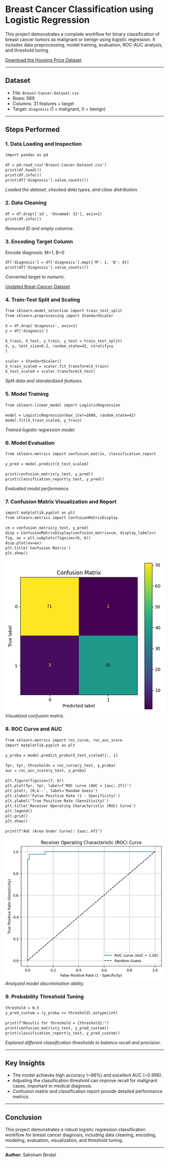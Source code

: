 # Breast Cancer Classification using Logistic Regression

This project demonstrates a complete workflow for binary classification of breast cancer tumors as malignant or benign using logistic regression. It includes data preprocessing, model training, evaluation, ROC-AUC analysis, and threshold tuning.

[Download the Housing Price Dataset](https://www.kaggle.com/datasets/uciml/breast-cancer-wisconsin-data)

---

## Dataset

- File: `Breast-Cancer-Dataset.csv`
- Rows: 569
- Columns: 31 features + target
- Target: `diagnosis` (1 = malignant, 0 = benign)

---

## Steps Performed

### 1. Data Loading and Inspection
```
import pandas as pd

df = pd.read_csv('Breast-Cancer-Dataset.csv')
print(df.head())
print(df.info())
print(df['diagnosis'].value_counts())
```
*Loaded the dataset, checked data types, and class distribution.*

### 2. Data Cleaning
```
df = df.drop(['id', 'Unnamed: 32'], axis=1)
print(df.info())
```
*Removed ID and empty columns.*

### 3. Encoding Target Column
Encode diagnosis: M=1, B=0
```
df['diagnosis'] = df['diagnosis'].map({'M': 1, 'B': 0})
print(df['diagnosis'].value_counts())
```
*Converted target to numeric.*

[Updated Breat-Cancer-Dataset](Breast-Cancer-Cleaned.csv)

### 4. Train-Test Split and Scaling
```
from sklearn.model_selection import train_test_split
from sklearn.preprocessing import StandardScaler

X = df.drop('diagnosis', axis=1)
y = df['diagnosis']

X_train, X_test, y_train, y_test = train_test_split(
X, y, test_size=0.2, random_state=42, stratify=y
)

scaler = StandardScaler()
X_train_scaled = scaler.fit_transform(X_train)
X_test_scaled = scaler.transform(X_test)
```
*Split data and standardized features.*

### 5. Model Training
```
from sklearn.linear_model import LogisticRegression

model = LogisticRegression(max_iter=1000, random_state=42)
model.fit(X_train_scaled, y_train)
```
*Trained logistic regression model.*

### 6. Model Evaluation
```
from sklearn.metrics import confusion_matrix, classification_report

y_pred = model.predict(X_test_scaled)

print(confusion_matrix(y_test, y_pred))
print(classification_report(y_test, y_pred))
```
*Evaluated model performance.*

### 7. Confusion Matrix Visualization and Report
```
import matplotlib.pyplot as plt
from sklearn.metrics import ConfusionMatrixDisplay

cm = confusion_matrix(y_test, y_pred)
disp = ConfusionMatrixDisplay(confusion_matrix=cm, display_labels=)
fig, ax = plt.subplots(figsize=(6, 6))
disp.plot(ax=ax)
plt.title('Confusion Matrix')
plt.show()
```

![Confusion Matrix](confusion_matrix.png)
*Visualized confusion matrix.*

### 8. ROC Curve and AUC
```
from sklearn.metrics import roc_curve, roc_auc_score
import matplotlib.pyplot as plt

y_proba = model.predict_proba(X_test_scaled)[:, 1]

fpr, tpr, thresholds = roc_curve(y_test, y_proba)
auc = roc_auc_score(y_test, y_proba)

plt.figure(figsize=(7, 6))
plt.plot(fpr, tpr, label=f'ROC curve (AUC = {auc:.2f})')
plt.plot(, [0,k--', label='Random Guess')
plt.xlabel('False Positive Rate (1 - Specificity)')
plt.ylabel('True Positive Rate (Sensitivity)')
plt.title('Receiver Operating Characteristic (ROC) Curve')
plt.legend()
plt.grid()
plt.show()

print(f"AUC (Area Under Curve): {auc:.4f}")
```

![ROC Curve](roc_curve.png)
*Analyzed model discrimination ability.*

### 9. Probability Threshold Tuning
```
threshold = 0.5
y_pred_custom = (y_proba >= threshold).astype(int)

print(f"Results for threshold = {threshold}:")
print(confusion_matrix(y_test, y_pred_custom))
print(classification_report(y_test, y_pred_custom))
```
*Explored different classification thresholds to balance recall and precision.*

---

## Key Insights

- The model achieves high accuracy (~96%) and excellent AUC (~0.996).
- Adjusting the classification threshold can improve recall for malignant cases, important in medical diagnosis.
- Confusion matrix and classification report provide detailed performance metrics.

---

## Conclusion

This project demonstrates a robust logistic regression classification workflow for breast cancer diagnosis, including data cleaning, encoding, modeling, evaluation, visualization, and threshold tuning.

---

**Author:** Saksham Bindal


